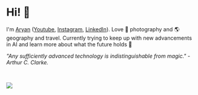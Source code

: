 # Hi! 👋

I'm [Aryan](https://web-card-eight.vercel.app/) ([Youtube](https://www.youtube.com/@arymehr), [Instagram](https://www.instagram.com/16mmphotos), [LinkedIn](https://www.linkedin.com/in/aryan-mehra/)). Love 📸 photography and 🌎 geography and travel. Currently trying to keep up with new advancements in AI and learn more about what the future holds 🚀

*"Any sufficiently advanced technology is indistinguishable from magic." -Arthur C. Clarke.*

<br>

![](https://github-profile-summary-cards.vercel.app/api/cards/profile-details?username=Jdka1&theme=radical)

<br>
